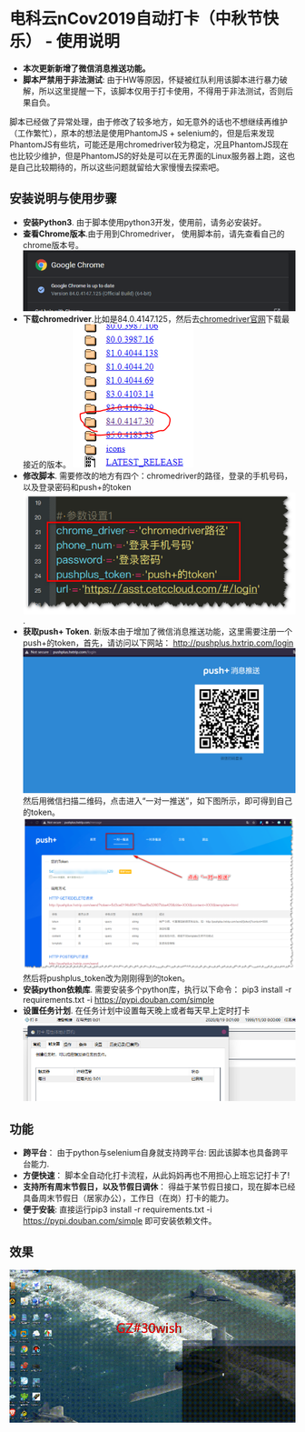 # 电科云nCov2019自动打卡（中秋节快乐） - 使用说明 

- **本次更新新增了微信消息推送功能。**
- **脚本严禁用于非法测试**: 由于HW等原因，怀疑被红队利用该脚本进行暴力破解，所以这里提醒一下，该脚本仅用于打卡使用，不得用于非法测试，否则后果自负。
  
 脚本已经做了异常处理，由于修改了较多地方，如无意外的话也不想继续再维护（工作繁忙），原本的想法是使用PhantomJS + selenium的，但是后来发现PhantomJS有些坑，可能还是用chromedriver较为稳定，况且PhantomJS现在也比较少维护，但是PhantomJS的好处是可以在无界面的Linux服务器上跑，这也是自己比较期待的，所以这些问题就留给大家慢慢去探索吧。


## 安装说明与使用步骤

- **安装Python3**. 由于脚本使用python3开发，使用前，请务必安装好。
- **查看Chrome版本**.由于用到Chromedriver， 使用脚本前，请先查看自己的chrome版本号。![alt tag](/pic/chrome_version.png)
- **下载chromedriver**.比如是84.0.4147.125，然后去[chromedriver官网](https://chromedriver.storage.googleapis.com/index.html)下载最接近的版本。
  ![alt tag](/pic/downdriver.png)
- **修改脚本**. 需要修改的地方有四个：chromedriver的路径，登录的手机号码，以及登录密码和push+的token ![alt tag](/pic/change1.png).
-  **获取push+ Token**. 新版本由于增加了微信消息推送功能，这里需要注册一个push+的token，首先，请访问以下网站：
http://pushplus.hxtrip.com/login
 ![alt tag](/pic/pushpluslogin.png)
然后用微信扫描二维码，点击进入“一对一推送”，如下图所示，即可得到自己的token。
 ![alt tag](/pic/token.png)
 然后将pushplus_token改为刚刚得到的token。
-  **安装python依赖库**. 需要安装多个python库，执行以下命令：
  pip3 install -r requirements.txt -i https://pypi.douban.com/simple
-  **设置任务计划**. 在任务计划中设置每天晚上或者每天早上定时打卡 
 ![alt tag](/pic/task.png)



## 功能

- **跨平台**： 由于python与selenium自身就支持跨平台: 因此该脚本也具备跨平台能力.
- **方便快速**： 脚本全自动化打卡流程，从此妈妈再也不用担心上班忘记打卡了!
- **支持所有周末节假日，以及节假日调休**： 得益于某节假日接口，现在脚本已经具备周末节假日（居家办公），工作日（在岗）打卡的能力。
- **便于安装**: 直接运行pip3 install -r requirements.txt -i https://pypi.douban.com/simple  即可安装依赖文件。


## 效果
  ![alt tag](/pic/auto.gif)

